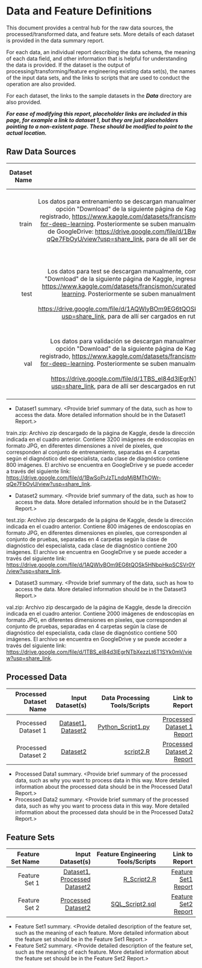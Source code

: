 # Data and Feature Definitions

This document provides a central hub for the raw data sources, the processed/transformed data, and feature sets. More details of each dataset is provided in the data summary report. 

For each data, an individual report describing the data schema, the meaning of each data field, and other information that is helpful for understanding the data is provided. If the dataset is the output of processing/transforming/feature engineering existing data set(s), the names of the input data sets, and the links to scripts that are used to conduct the operation are also provided. 

For each dataset, the links to the sample datasets in the _**Data**_ directory are also provided. 

_**For ease of modifying this report, placeholder links are included in this page, for example a link to dataset 1, but they are just placeholders pointing to a non-existent page. These should be modified to point to the actual location.**_

## Raw Data Sources

| Dataset Name | Original Location   | Destination Location  | Data Movement Tools / Scripts | Link to Report |
| ---:| ---: | ---: | ---: | -----: |
|train |Los datos para entrenamiento se descargan manualmente,  como archivo zip, con la opción "Download" de la siguiente página de Kaggle, ingresando con usuario registrado,  https://www.kaggle.com/datasets/francismon/curated-colon-dataset-for-deep-learning. Posteriormente se suben manualmente a la siguiente dirección de GoogleDrive: https://drive.google.com/file/d/1BwSoPrJzTLndqMjBMThOWr-qQe7FbOyU/view?usp=share_link, para de allí ser descargados en ruta temporal de GoogleColab.  | El archivo train.zip se descarga y descomprime en la siguiente ruta temporal de GoogleColab: /tmp/train/  | [descarga_file.py](https://github.com/margomeza16/mlds6_proyecto/blob/master/docs/data/descarga_file.py) | [Dataset 1 Report](https://github.com/margomeza16/mlds6_proyecto/blob/master/docs/data/data_dictionary.md)|
| test| Los datos para test se descargan manualmente,  como archivo zip, con la opción "Download" de la siguiente página de Kaggle, ingresando con usuario registrado,  https://www.kaggle.com/datasets/francismon/curated-colon-dataset-for-deep-learning. Posteriormente se suben manualmente a la siguiente dirección de GoogleDrive: https://drive.google.com/file/d/1AQWlyBOm9EG6tQOSk5HNbpHkpSCSVr0Y/view?usp=share_link, para de allí ser cargados en ruta temporal de GoogleColab.| El archivo test.zip se descarga y descomprime en la siguiente ruta temporal de GoogleColab: /tmp/test/ | [descarga_file.py](https://github.com/margomeza16/mlds6_proyecto/blob/master/docs/data/descarga_file.py) | [Dataset 2 Report](https://github.com/margomeza16/mlds6_proyecto/blob/master/docs/data/data_dictionary.md)|
| val| Los datos para validación se descargan manualmente,  como archivo zip, con la opción "Download" de la siguiente página de Kaggle, ingresando con usuario registrado, https://www.kaggle.com/datasets/francismon/curated-colon-dataset-for-deep-learning. Posteriormente se suben manualmente a la siguiente dirección de    GoogleDrive: https://drive.google.com/file/d/1TBS_el84d3lEgrNTbXezzLt6T1SYk0mV/view?usp=share_link, para de allí ser descargados en ruta temporal de GoogleColab.| El archivo val.zip se descarga y descomprime en la siguiente ruta temporal de GoogleColab: /tmp/val/ | [descarga_file.py](https://github.com/margomeza16/mlds6_proyecto/blob/master/docs/data/descarga_file.py) | [Dataset 3 Report](https://github.com/margomeza16/mlds6_proyecto/blob/master/docs/data/data_dictionary.md)|

* Dataset1 summary. <Provide brief summary of the data, such as how to access the data. More detailed information should be in the Dataset1 Report.>

train.zip: Archivo zip descargado de la página de Kaggle, desde la dirección indicada en el cuadro anterior. Contiene 3200 imágenes de endoscopías en formato JPG, en diferentes dimensiones a nivel de pixeles, que corresponden al conjunto de entrenamiento, separadas en 4 carpetas según el diagnóstico del especialista, cada clase de diagnóstico contiene 800 imágenes. El archivo se encuentra en GoogleDrive y se puede acceder  a través del siguiente link: https://drive.google.com/file/d/1BwSoPrJzTLndqMjBMThOWr-qQe7FbOyU/view?usp=share_link.

* Dataset2 summary. <Provide brief summary of the data, such as how to access the data. More detailed information should be in the Dataset2 Report.> 

test.zip: Archivo zip descargado de la página de Kaggle, desde la dirección indicada en el cuadro anterior. Contiene 800 imágenes de endoscopías en formato JPG, en diferentes dimensiones en pixeles, que corresponden al conjunto de pruebas, separadas en 4 carpetas según la clase de diagnóstico del especialista, cada clase de diagnóstico contiene 200 imágenes. El archivo se encuentra en GoogleDrive y se puede acceder  a través del siguiente link: https://drive.google.com/file/d/1AQWlyBOm9EG6tQOSk5HNbpHkpSCSVr0Y/view?usp=share_link.

* Dataset3 summary. <Provide brief summary of the data, such as how to access the data. More detailed information should be in the Dataset3 Report.> 

val.zip: Archivo zip descargado de la página de Kaggle, desde la dirección indicada en el cuadro anterior. Contiene 2000 imágenes de endoscopías en formato JPG, en diferentes dimensiones en pixeles, que corresponden al conjunto de pruebas, separadas en 4 carpetas según la clase de diagnóstico del especialista, cada clase de diagnóstico contiene 500 imágenes. El archivo se encuentra en GoogleDrive y se puede acceder  a través del siguiente link: https://drive.google.com/file/d/1TBS_el84d3lEgrNTbXezzLt6T1SYk0mV/view?usp=share_link.

## Processed Data
| Processed Dataset Name | Input Dataset(s)   | Data Processing Tools/Scripts | Link to Report |
| ---:| ---: | ---: | ---: | 
| Processed Dataset 1 | [Dataset1](link/to/dataset1/report), [Dataset2](link/to/dataset2/report) | [Python_Script1.py](link/to/python/script/file/in/Code) | [Processed Dataset 1 Report](link/to/report1)|
| Processed Dataset 2 | [Dataset2](link/to/dataset2/report) |[script2.R](link/to/R/script/file/in/Code) | [Processed Dataset 2 Report](link/to/report2)|
* Processed Data1 summary. <Provide brief summary of the processed data, such as why you want to process data in this way. More detailed information about the processed data should be in the Processed Data1 Report.>
* Processed Data2 summary. <Provide brief summary of the processed data, such as why you want to process data in this way. More detailed information about the processed data should be in the Processed Data2 Report.> 

## Feature Sets

| Feature Set Name | Input Dataset(s)   | Feature Engineering Tools/Scripts | Link to Report |
| ---:| ---: | ---: | ---: | 
| Feature Set 1 | [Dataset1](link/to/dataset1/report), [Processed Dataset2](link/to/dataset2/report) | [R_Script2.R](link/to/R/script/file/in/Code) | [Feature Set1 Report](link/to/report1)|
| Feature Set 2 | [Processed Dataset2](link/to/dataset2/report) |[SQL_Script2.sql](link/to/sql/script/file/in/Code) | [Feature Set2 Report](link/to/report2)|

* Feature Set1 summary. <Provide detailed description of the feature set, such as the meaning of each feature. More detailed information about the feature set should be in the Feature Set1 Report.>
* Feature Set2 summary. <Provide detailed description of the feature set, such as the meaning of each feature. More detailed information about the feature set should be in the Feature Set2 Report.> 
